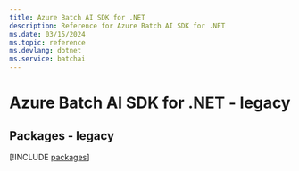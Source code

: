 ```yaml
---
title: Azure Batch AI SDK for .NET
description: Reference for Azure Batch AI SDK for .NET
ms.date: 03/15/2024
ms.topic: reference
ms.devlang: dotnet
ms.service: batchai
---
```

# Azure Batch AI SDK for .NET - legacy
## Packages - legacy
[!INCLUDE [packages](batch-ai-index.md)]